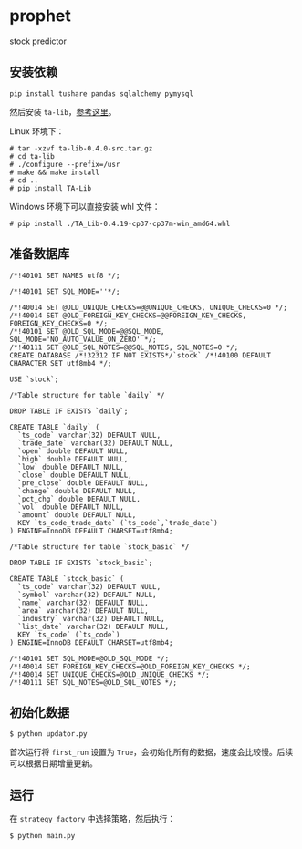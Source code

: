# prophet

stock predictor

## 安装依赖

```
pip install tushare pandas sqlalchemy pymysql
```

然后安装 `ta-lib`，[参考这里](https://blog.csdn.net/weixin_40327641/article/details/81076438)。

Linux 环境下：

```
# tar -xzvf ta-lib-0.4.0-src.tar.gz
# cd ta-lib
# ./configure --prefix=/usr
# make && make install
# cd ..
# pip install TA-Lib
```

Windows 环境下可以直接安装 whl 文件：

```
# pip install ./TA_Lib-0.4.19-cp37-cp37m-win_amd64.whl
```

## 准备数据库

```
/*!40101 SET NAMES utf8 */;

/*!40101 SET SQL_MODE=''*/;

/*!40014 SET @OLD_UNIQUE_CHECKS=@@UNIQUE_CHECKS, UNIQUE_CHECKS=0 */;
/*!40014 SET @OLD_FOREIGN_KEY_CHECKS=@@FOREIGN_KEY_CHECKS, FOREIGN_KEY_CHECKS=0 */;
/*!40101 SET @OLD_SQL_MODE=@@SQL_MODE, SQL_MODE='NO_AUTO_VALUE_ON_ZERO' */;
/*!40111 SET @OLD_SQL_NOTES=@@SQL_NOTES, SQL_NOTES=0 */;
CREATE DATABASE /*!32312 IF NOT EXISTS*/`stock` /*!40100 DEFAULT CHARACTER SET utf8mb4 */;

USE `stock`;

/*Table structure for table `daily` */

DROP TABLE IF EXISTS `daily`;

CREATE TABLE `daily` (
  `ts_code` varchar(32) DEFAULT NULL,
  `trade_date` varchar(32) DEFAULT NULL,
  `open` double DEFAULT NULL,
  `high` double DEFAULT NULL,
  `low` double DEFAULT NULL,
  `close` double DEFAULT NULL,
  `pre_close` double DEFAULT NULL,
  `change` double DEFAULT NULL,
  `pct_chg` double DEFAULT NULL,
  `vol` double DEFAULT NULL,
  `amount` double DEFAULT NULL,
  KEY `ts_code_trade_date` (`ts_code`,`trade_date`)
) ENGINE=InnoDB DEFAULT CHARSET=utf8mb4;

/*Table structure for table `stock_basic` */

DROP TABLE IF EXISTS `stock_basic`;

CREATE TABLE `stock_basic` (
  `ts_code` varchar(32) DEFAULT NULL,
  `symbol` varchar(32) DEFAULT NULL,
  `name` varchar(32) DEFAULT NULL,
  `area` varchar(32) DEFAULT NULL,
  `industry` varchar(32) DEFAULT NULL,
  `list_date` varchar(32) DEFAULT NULL,
  KEY `ts_code` (`ts_code`)
) ENGINE=InnoDB DEFAULT CHARSET=utf8mb4;

/*!40101 SET SQL_MODE=@OLD_SQL_MODE */;
/*!40014 SET FOREIGN_KEY_CHECKS=@OLD_FOREIGN_KEY_CHECKS */;
/*!40014 SET UNIQUE_CHECKS=@OLD_UNIQUE_CHECKS */;
/*!40111 SET SQL_NOTES=@OLD_SQL_NOTES */;
```

## 初始化数据

```
$ python updator.py
```

首次运行将 `first_run` 设置为 `True`，会初始化所有的数据，速度会比较慢。后续可以根据日期增量更新。

## 运行

在 `strategy_factory` 中选择策略，然后执行：

```
$ python main.py
```
